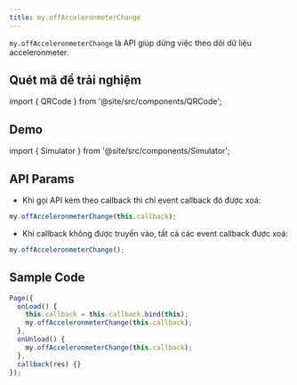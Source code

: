 ```yaml
---
title: my.offAcceleronmeterChange
---
```


`my.offAcceleronmeterChange` là API giúp dừng việc theo dõi dữ liệu acceleronmeter.

## Quét mã để trải nghiệm

import { QRCode } from '@site/src/components/QRCode';

<QRCode page="pages/api/acceleronmeter/index" />

## Demo

import { Simulator } from '@site/src/components/Simulator';

<Simulator page="pages/api/acceleronmeter/index" />

## API Params

- Khi gọi API kèm theo callback thì chỉ event callback đó được xoá:

```js
my.offAcceleronmeterChange(this.callback);
```

- Khi callback không được truyền vào, tất cả các event callback được xoá:

```js
my.offAcceleronmeterChange();
```

## Sample Code

```js
Page({
  onLoad() {
    this.callback = this.callback.bind(this);
    my.offAcceleronmeterChange(this.callback);
  },
  onUnload() {
    my.offAcceleronmeterChange(this.callback);
  },
  callback(res) {}
});
```
